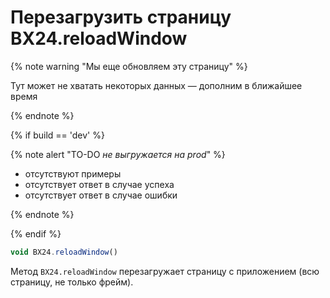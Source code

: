 # Перезагрузить страницу BX24.reloadWindow

{% note warning "Мы еще обновляем эту страницу" %}

Тут может не хватать некоторых данных — дополним в ближайшее время

{% endnote %}

{% if build == 'dev' %}

{% note alert "TO-DO _не выгружается на prod_" %}

- отсутствуют примеры
- отсутствует ответ в случае успеха
- отсутствует ответ в случае ошибки

{% endnote %}

{% endif %}

```js
void BX24.reloadWindow()
```

Метод `BX24.reloadWindow` перезагружает страницу с приложением (всю страницу, не только фрейм).